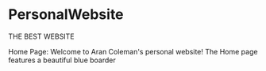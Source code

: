 # PersonalWebsite

THE BEST WEBSITE

Home Page:
Welcome to Aran Coleman's personal website! The Home page features a beautiful blue boarder
